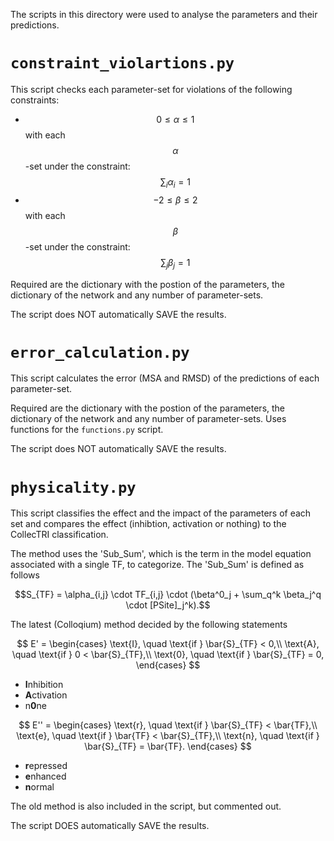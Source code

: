 The scripts in this directory were used to analyse the parameters and their predictions.

# `constraint_violartions.py`
This script checks each parameter-set for violations of the following constraints:
- $$0 \le \alpha \le 1$$ with each $$\alpha$$-set under the constraint: $$\sum_i \alpha_i = 1$$
- $$-2 \le \beta \le 2$$ with each $$\beta$$-set under the constraint: $$\sum_j \beta_j = 1$$


Required are the dictionary with the postion of the parameters, the dictionary of the network and any number of parameter-sets. 

The script does NOT automatically SAVE the results.

# `error_calculation.py`
This script calculates the error (MSA and RMSD) of the predictions of each parameter-set.

Required are the dictionary with the postion of the parameters, the dictionary of the network and any number of parameter-sets. 
Uses functions for the `functions.py` script.

The script does NOT automatically SAVE the results.

# `physicality.py`
This script classifies the effect and the impact of the parameters of each set and compares the effect (inhibtion, activation or nothing)
to the CollecTRI classification.

The method uses the 'Sub_Sum', which is the term in the model equation associated with a single TF, to categorize. The 'Sub_Sum' is 
defined as follows

$$S_{TF} = \alpha_{i,j} \cdot TF_{i,j} \cdot (\beta^0_j + \sum_q^k \beta_j^q \cdot [PSite]_j^k).$$

The latest (Colloqium) method decided by the following statements

$$
E' = \begin{cases}
	\text{I}, \quad \text{if } \bar{S}_{TF} < 0,\\
	\text{A}, \quad \text{if } 0 < \bar{S}_{TF},\\
	\text{0}, \quad \text{if } \bar{S}_{TF} = 0,
	\end{cases} 
$$
- **I**nhibition
- **A**ctivation
- n**0**ne

$$
E'' = \begin{cases}
	\text{r}, \quad \text{if } \bar{S}_{TF} < \bar{TF},\\
	\text{e}, \quad \text{if } \bar{TF} < \bar{S}_{TF},\\
	\text{n}, \quad \text{if } \bar{S}_{TF} = \bar{TF}.
	\end{cases} 
$$
- **r**epressed
- **e**nhanced
- **n**ormal

The old method is also included in the script, but commented out.

The script DOES automatically SAVE the results.
